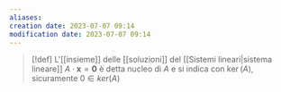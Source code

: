 ```yaml
---
aliases: 
creation date: 2023-07-07 09:14
modification date: 2023-07-07 09:14
---
```


> [!def]
> L'[[insieme]] delle [[soluzioni]] del [[Sistemi lineari|sistema lineare]] $A \cdot \mathbf{x} = \mathbf{0}$ è detta nucleo di $A$ e si indica con $\ker(A)$, sicuramente $0 \in ker(A)$